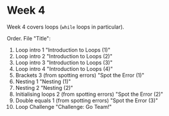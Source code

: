 # Week 4

Week 4 covers loops (`while` loops in particular).

Order. File "Title":

1. Loop intro 1 "Introduction to Loops (1)"
2. Loop intro 2 "Introduction to Loops (2)"
3. Loop intro 3 "Introduction to Loops (3)"
4. Loop intro 4 "Introduction to Loops (4)"
5. Brackets 3 (from spotting errors) "Spot the Error (1)"
6. Nesting 1 "Nesting (1)"
7. Nesting 2 "Nesting (2)"
8. Initialising loops 2 (from spotting errors) "Spot the Error (2)"
9. Double equals 1 (from spotting errors) "Spot the Error (3)"
10. Loop Challenge "Challenge: Go Team!"

